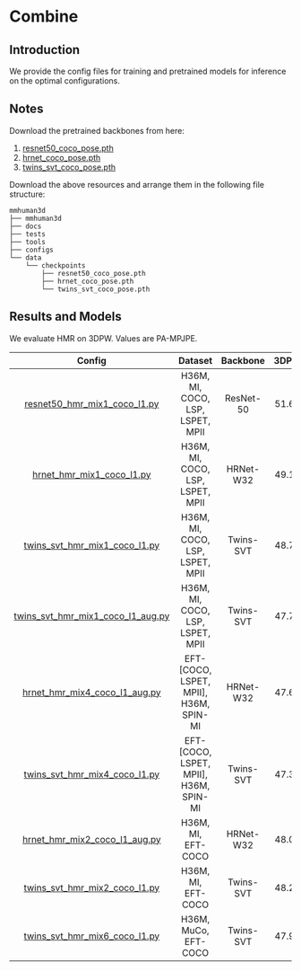 # Combine

## Introduction

We provide the config files for training and pretrained models for inference on the optimal configurations.

## Notes

Download the pretrained backbones from here:
1. [resnet50_coco_pose.pth](https://drive.google.com/file/d/1K1K1AUxL20Grq8rsyLJ6OdZE0oXY_CNY/view?usp=sharing)
2. [hrnet_coco_pose.pth](https://drive.google.com/file/d/1Dt1eRN_YnltaDBBe0JU8f6oSfhB2pxeh/view?usp=sharing)
3. [twins_svt_coco_pose.pth](https://drive.google.com/file/d/1Fcq_4G3ccM-xpmBK4M--Lu3xCXFrQ_ui/view?usp=sharing)



Download the above resources and arrange them in the following file structure:

```text
mmhuman3d
├── mmhuman3d
├── docs
├── tests
├── tools
├── configs
└── data
    └── checkpoints
        ├── resnet50_coco_pose.pth
        ├── hrnet_coco_pose.pth
        └── twins_svt_coco_pose.pth

```

## Results and Models

We evaluate HMR on 3DPW. Values are PA-MPJPE.

| Config | Dataset   | Backbone | 3DPW    | Download |
|:------:|:-------:|:------:|:-------:|:------:|
| [resnet50_hmr_mix1_coco_l1.py](resnet50_hmr_mix1_coco_l1.py) | H36M, MI, COCO, LSP, LSPET, MPII | ResNet-50 | 51.66 | [model](https://drive.google.com/file/d/1ifPYeQY8w-uJzl6yFejaTy_O86OmrjNH/view?usp=sharing) |
| [hrnet_hmr_mix1_coco_l1.py](hrnet_hmr_mix1_coco_l1.py) | H36M, MI, COCO, LSP, LSPET, MPII | HRNet-W32 | 49.18 | [model](https://drive.google.com/file/d/1GV7T8ub5CCw_Tt0e-6SYlI_vimEl_ETy/view?usp=sharing) |
| [twins_svt_hmr_mix1_coco_l1.py](twins_svt_hmr_mix1_coco_l1.py) | H36M, MI, COCO, LSP, LSPET, MPII | Twins-SVT | 48.77 | [model](https://drive.google.com/file/d/1UOLovoUUCvwXE14yoaJO9o-vpaeSvMPA/view?usp=sharing) |
| [twins_svt_hmr_mix1_coco_l1_aug.py](twins_svt_hmr_mix1_coco_l1_aug.py) | H36M, MI, COCO, LSP, LSPET, MPII | Twins-SVT | 47.70 | [model](https://drive.google.com/file/d/1zk2JanLjkJ1W0TIAPhUaSZtVB-uayWFi/view?usp=sharing) |
| [hrnet_hmr_mix4_coco_l1_aug.py](hrnet_hmr_mix4_coco_l1_aug.py) | EFT-[COCO, LSPET, MPII], H36M, SPIN-MI | HRNet-W32 | 47.68 | [model](https://drive.google.com/file/d/1NkijOkAKeNaDUx5XsF8nhL-MiboIcLRu/view?usp=sharing) |
| [twins_svt_hmr_mix4_coco_l1.py](twins_svt_hmr_mix4_coco_l1.py) | EFT-[COCO, LSPET, MPII], H36M, SPIN-MI  | Twins-SVT | 47.31 | [model](https://drive.google.com/file/d/1ifPYeQY8w-uJzl6yFejaTy_O86OmrjNH/view?usp=sharing) |
| [hrnet_hmr_mix2_coco_l1_aug.py](hrnet_hmr_mix2_coco_l1_aug.py) | H36M, MI, EFT-COCO | HRNet-W32 | 48.08 | [model](https://drive.google.com/file/d/19poA9gmmuOlMbcREBGRF70EqyM00bDxi/view?usp=sharing) |
| [twins_svt_hmr_mix2_coco_l1.py](twins_svt_hmr_mix2_coco_l1.py) | H36M, MI, EFT-COCO  | Twins-SVT | 48.27 | [model](https://drive.google.com/file/d/1hnk8cMQ2QbA1jrZyHaRqqAN1jXdBo7ed/view?usp=sharing) |
| [twins_svt_hmr_mix6_coco_l1.py](twins_svt_hmr_mix6_coco_l1.py) | H36M, MuCo, EFT-COCO  | Twins-SVT | 47.92 | [model](https://drive.google.com/file/d/1ifPYeQY8w-uJzl6yFejaTy_O86OmrjNH/view?usp=sharing) |